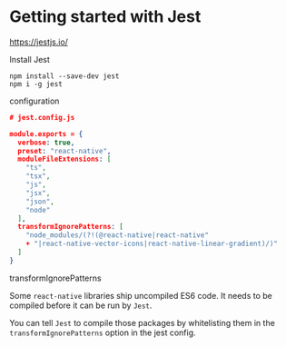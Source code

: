 # Getting started with Jest

https://jestjs.io/

Install Jest

    npm install --save-dev jest
    npm i -g jest

configuration

```json
# jest.config.js

module.exports = {
  verbose: true,
  preset: "react-native",
  moduleFileExtensions: [
    "ts",
    "tsx",
    "js",
    "jsx",
    "json",
    "node"
  ],
  transformIgnorePatterns: [
    "node_modules/(?!(@react-native|react-native" 
    + "|react-native-vector-icons|react-native-linear-gradient)/)"
  ]
}
```

transformIgnorePatterns

Some `react-native` libraries ship uncompiled ES6 code. It needs to be compiled before it can be run by `Jest`.

You can tell `Jest` to compile those packages by whitelisting them in the `transformIgnorePatterns` option in the jest config.
